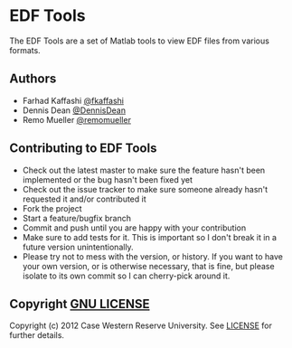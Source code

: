 EDF Tools
=========

The EDF Tools are a set of Matlab tools to view EDF files from various formats.


Authors
-------

* Farhad Kaffashi [@fkaffashi](https://github.com/fkaffashi)
* Dennis Dean [@DennisDean](https://github.com/DennisDean)
* Remo Mueller [@remomueller](https://github.com/remomueller)

Contributing to EDF Tools
-------------------------

* Check out the latest master to make sure the feature hasn't been implemented or the bug hasn't been fixed yet
* Check out the issue tracker to make sure someone already hasn't requested it and/or contributed it
* Fork the project
* Start a feature/bugfix branch
* Commit and push until you are happy with your contribution
* Make sure to add tests for it. This is important so I don't break it in a future version unintentionally.
* Please try not to mess with the version, or history. If you want to have your own version, or is otherwise necessary, that is fine, but please isolate to its own commit so I can cherry-pick around it.


Copyright [GNU LICENSE](http://www.gnu.org/licenses/)
-----------------------------------------------------

Copyright (c) 2012 Case Western Reserve University. See [LICENSE](https://github.com/fkaffashi/EDF_Tools/tree/0.1.0/LICENSE) for further details.
